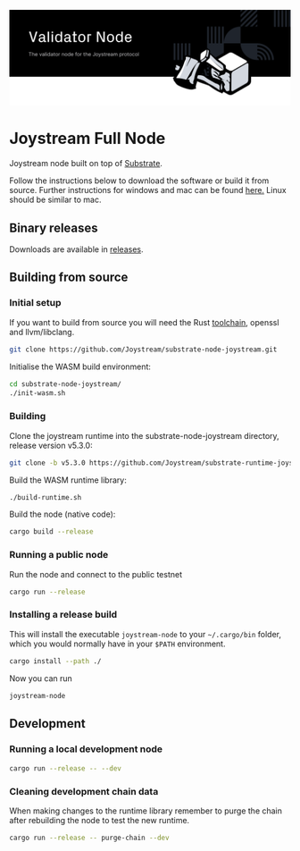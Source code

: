![ Nodes for Joystream](./validator-node_new.svg)

# Joystream Full Node

Joystream node built on top of [Substrate](https://github.com/paritytech/substrate).

Follow the instructions below to download the software or build it from source. Further instructions for windows and mac can be found [here.](https://blog.joystream.org/sparta/)
Linux should be similar to mac.

##  Binary releases
Downloads are available in [releases](https://github.com/Joystream/substrate-node-joystream/releases).

## Building from source

### Initial setup
If you want to build from source you will need the Rust [toolchain](https://rustup.rs/), openssl and llvm/libclang.

```bash
git clone https://github.com/Joystream/substrate-node-joystream.git
```

Initialise the WASM build environment:

```bash
cd substrate-node-joystream/
./init-wasm.sh
```

### Building
Clone the joystream runtime into the substrate-node-joystream directory, release version v5.3.0:

```bash
git clone -b v5.3.0 https://github.com/Joystream/substrate-runtime-joystream.git
```

Build the WASM runtime library:
```bash
./build-runtime.sh
```

Build the node (native code):
```bash
cargo build --release
```

### Running a public node
Run the node and connect to the public testnet
```bash
cargo run --release
```

### Installing a release build
This will install the executable `joystream-node` to your `~/.cargo/bin` folder, which you would normally have in your `$PATH` environment.

```bash
cargo install --path ./
```

Now you can run

```bash
joystream-node
```

## Development

### Running a local development node

```bash
cargo run --release -- --dev
```

### Cleaning development chain data
When making changes to the runtime library remember to purge the chain after rebuilding the node to test the new runtime.

```bash
cargo run --release -- purge-chain --dev
```

